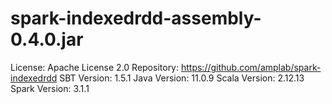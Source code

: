 # spark-indexedrdd-assembly-0.4.0.jar
License: Apache License 2.0
Repository: https://github.com/amplab/spark-indexedrdd
SBT Version: 1.5.1
Java Version: 11.0.9
Scala Version: 2.12.13
Spark Version: 3.1.1
